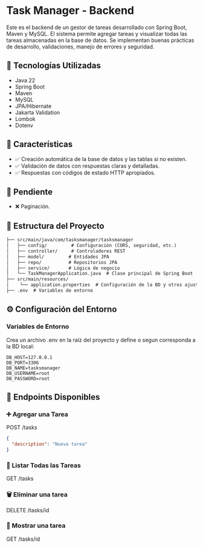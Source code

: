 # Task Manager - Backend
Este es el backend de un gestor de tareas desarrollado con Spring Boot, Maven y MySQL. El sistema permite agregar tareas y visualizar todas las tareas almacenadas en la base de datos. Se implementan buenas prácticas de desarrollo, validaciones, manejo de errores y seguridad.

## 🚀 Tecnologías Utilizadas
* Java 22
* Spring Boot
* Maven
* MySQL
* JPA/Hibernate
* Jakarta Validation
* Lombok
* Dotenv

## 📌 Características
* ✅ Creación automática de la base de datos y las tablas si no existen.
* ✅ Validación de datos con respuestas claras y detalladas.
* ✅ Respuestas con códigos de estado HTTP apropiados.

## 📌 Pendiente
* ❌ Paginación.

## 📂 Estructura del Proyecto
```txt
├── src/main/java/com/tasksmanager/tasksmanager
│   ├── config/         # Configuración (CORS, seguridad, etc.)
│   ├── controller/     # Controladores REST
│   ├── model/         # Entidades JPA
│   ├── repo/          # Repositorios JPA
│   ├── service/       # Lógica de negocio
│   └── TaskManagerApplication.java  # Clase principal de Spring Boot
├── src/main/resources/
│    └── application.properties  # Configuración de la BD y otros ajustes
├── .env  # Variables de entorno
```

## ⚙️ Configuración del Entorno
### Variables de Entorno
Crea un archivo .env en la raíz del proyecto y define o segun corresponda a la BD local:
```env
DB_HOST=127.0.0.1
DB_PORT=3306
DB_NAME=tasksmanager
DB_USERNAME=root
DB_PASSWORD=root
```

## 📡 Endpoints Disponibles
### ➕ Agregar una Tarea
POST /tasks
```json
{
  "description": "Nueva tarea"
}
```
### 📌 Listar Todas las Tareas
GET /tasks
### 🗑️️ Eliminar una tarea
DELETE /tasks/id
### 🔎️ Mostrar una tarea
GET /tasks/id
